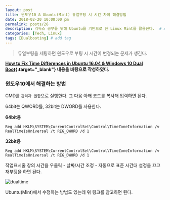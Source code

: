 ```yaml
---
layout: post
title: 윈도우10 & Ubuntu(Mint) 듀얼부팅 시 시간 차이 해결방법
date: 2018-02-20 10:00:00 pm
permalink: posts/26
description: 리눅스 공부를 위해 Ubuntu를 기반으로 한 Linux Mint를 활용한다.  # Add post description (optional)
categories: [Tech, Linux]
tags: [Dualbooting] # add tag
---
```


> 듀얼부팅을 세팅하면 윈도우로 부팅 시 시간이 변경되는 문제가 생긴다.

**[How to Fix Time Differences in Ubuntu 16.04 & Windows 10 Dual Boot](http://ubuntuhandbook.org/index.php/2016/05/time-differences-ubuntu-1604-windows-10/){:target="_blank"} 내용을 바탕으로 작성하였다.**

### 윈도우10에서 해결하는 방법

CMD를 `관리자 권한`으로 실행한다. 그 다음 아래 코드를 복사해 입력하면 된다.

64bit는 QWORD를, 32bit는 DWORD를 사용한다.

**64bit용**

`Reg add HKLM\SYSTEM\CurrentControlSet\Control\TimeZoneInformation /v RealTimeIsUniversal /t REG_QWORD /d 1`

**32bit용**

`Reg add HKLM\SYSTEM\CurrentControlSet\Control\TimeZoneInformation /v RealTimeIsUniversal /t REG_DWORD /d 1`

작업표시줄 창의 시간을 우클릭 - 날짜/시간 조정 - 자동으로 표준 시간대 설정을 끄고 재부팅을 하면 된다.

![dualtime]({{site.baseurl}}/assets/img/linux/dualtime.png)

Ubuntu(Mint)에서 수정하는 방법도 있는데 위 링크를 참고하면 된다.
